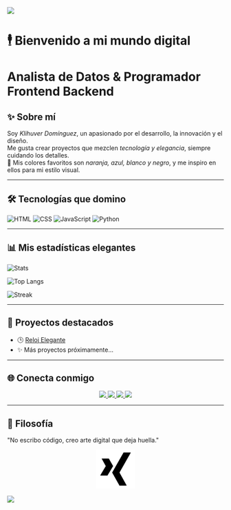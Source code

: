 <img src="https://capsule-render.vercel.app/api?type=waving&color=0:000000,50:0f0f0f,100:ff6600&height=200&section=header&text=Klihuver%20Dominguez&fontColor=ffffff&fontSize=45&fontAlignY=35" />

# 🕴 Bienvenido a mi mundo digital  
# Analista de Datos & Programador Frontend Backend
## ✨ Sobre mí  

Soy *Klihuver Domínguez*, un apasionado por el desarrollo, la innovación y el diseño.  
Me gusta crear proyectos que mezclen *tecnología y elegancia*, siempre cuidando los detalles.  
🎨 Mis colores favoritos son *naranja, azul, blanco y negro*, y me inspiro en ellos para mi estilo visual.  
  

---

## 🛠 Tecnologías que domino  
![HTML](https://img.shields.io/badge/HTML5-FF6600?logo=html5&logoColor=fff)
![CSS](https://img.shields.io/badge/CSS3-1572B6?logo=css3&logoColor=fff)
![JavaScript](https://img.shields.io/badge/JavaScript-000000?logo=javascript&logoColor=f7df1e)
![Python](https://img.shields.io/badge/Python-3776AB?logo=python&logoColor=fff)

---

## 📊 Mis estadísticas elegantes  
![Stats](https://github-readme-stats.vercel.app/api?username=klihuver&show_icons=true&bg_color=000000&title_color=FF6600&text_color=FFFFFF&icon_color=1572B6)  

![Top Langs](https://github-readme-stats.vercel.app/api/top-langs/?username=klihuver&layout=compact&bg_color=000000&title_color=FF6600&text_color=FFFFFF)  

![Streak](https://github-readme-streak-stats.herokuapp.com?user=klihuver&theme=black-ice&background=000000&stroke=FFFFFF&ring=FF6600&fire=FF6600&currStreakLabel=1572B6)

---

## 🚀 Proyectos destacados  
- 🕒 [Reloj Elegante](https://TU-USUARIO.github.io/reloj-neon/)  
- ✨ Más proyectos próximamente...  
---

## 🌐 Conecta conmigo

<p align="center">
  <a href="https://www.linkedin.com/in/klihuver" target="_blank">
    <img src="https://img.shields.io/badge/LinkedIn-%230077B5.svg?&style=for-the-badge&logo=linkedin&logoColor=white" />
  </a>
  <a href="https://www.facebook.com/klihuver" target="_blank">
    <img src="https://img.shields.io/badge/Facebook-%231877F2.svg?&style=for-the-badge&logo=facebook&logoColor=white" />
  </a>
  <a href="https://www.instagram.com/klihuver" target="_blank">
    <img src="https://img.shields.io/badge/Instagram-%23E4405F.svg?&style=for-the-badge&logo=instagram&logoColor=white" />
  </a>
  <a href="https://www.tiktok.com/@klihuver" target="_blank">
    <img src="https://img.shields.io/badge/TikTok-%23000000.svg?&style=for-the-badge&logo=tiktok&logoColor=white" />
  </a>
</p>

---

## 👑 Filosofía  
"No escribo código, creo arte digital que deja huella."  

<!-- Footer con logo -->
<p align="center">
  <img src="Icon.png" alt="Firma Klihuver" width="90"/>
</p>

<img src="https://capsule-render.vercel.app/api?type=waving&color=0:ff6600,50:000000,100:0f0f0f&height=100&section=footer"/>
